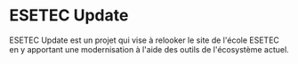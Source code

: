 # ESETEC Update
ESETEC Update est un projet qui vise à relooker le site de l'école ESETEC en y apportant une modernisation à l'aide des outils de l'écosystème actuel.
